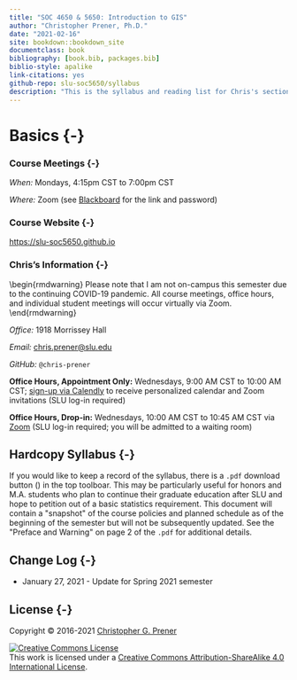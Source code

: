 ```yaml
---
title: "SOC 4650 & 5650: Introduction to GIS"
author: "Christopher Prener, Ph.D."
date: "2021-02-16"
site: bookdown::bookdown_site
documentclass: book
bibliography: [book.bib, packages.bib]
biblio-style: apalike
link-citations: yes
github-repo: slu-soc5650/syllabus
description: "This is the syllabus and reading list for Chris's sections of SOC 4650 and 5650."
---
```


# Basics {-}

### Course Meetings {-}

*When:* Mondays, 4:15pm CST to 7:00pm CST

*Where:*  Zoom (see <a href = "https://blackboard.slu.edu" target = "_blank">Blackboard</a> for the link and password)

### Course Website {-}

<https://slu-soc5650.github.io>

### Chris’s Information {-}

\begin{rmdwarning}
Please note that I am not on-campus this semester due to the continuing
COVID-19 pandemic. All course meetings, office hours, and individual
student meetings will occur virtually via Zoom.
\end{rmdwarning}

*Office:* 1918 Morrissey Hall

*Email:* <chris.prener@slu.edu>

*GitHub:* `@chris-prener`

**Office Hours, Appointment Only:** Wednesdays, 9:00 AM CST to 10:00 AM CST; <a href = "https://calendly.com/chris-prener" target = "_blank">sign-up via Calendly</a> to receive personalized calendar and Zoom invitations (SLU log-in required)

**Office Hours, Drop-in:** Wednesdays, 10:00 AM CST to 10:45 AM CST via <a href = "https://slu.zoom.us/j/95067739532" target = "_blank">Zoom</a> (SLU log-in required; you will be admitted to a waiting room)

## Hardcopy Syllabus {-}
If you would like to keep a record of the syllabus, there is a `.pdf` download button (<i class="fa fa-file-pdf-o"></i>) in the top toolboar. This may be particularly useful for honors and M.A. students who plan to continue their graduate education after SLU and hope to petition out of a basic statistics requirement. This document will contain a "snapshot" of the course policies and planned schedule as of the beginning of the semester but will not be subsequently updated. See the "Preface and Warning" on page 2 of the `.pdf` for additional details.

## Change Log {-}

* January 27, 2021 - Update for Spring 2021 semester

## License {-}
Copyright © 2016-2021 [Christopher G. Prener](https://chris-prener.github.io)

<a rel="license" href="http://creativecommons.org/licenses/by-sa/4.0/"><img alt="Creative Commons License" style="border-width:0" src="https://i.creativecommons.org/l/by-sa/4.0/88x31.png" /></a><br />This work is licensed under a <a rel="license" href="http://creativecommons.org/licenses/by-sa/4.0/">Creative Commons Attribution-ShareAlike 4.0 International License</a>.


